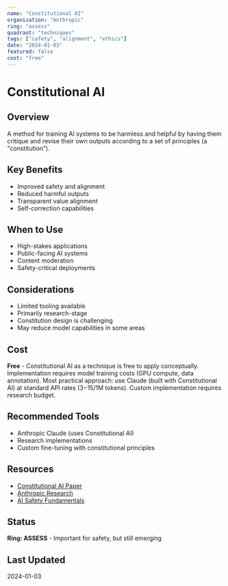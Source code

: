 ```yaml
---
name: "Constitutional AI"
organization: "Anthropic"
ring: "assess"
quadrant: "techniques"
tags: ["safety", "alignment", "ethics"]
date: "2024-01-03"
featured: false
cost: "free"
---
```


# Constitutional AI

## Overview
A method for training AI systems to be harmless and helpful by having them critique and revise their own outputs according to a set of principles (a "constitution").

## Key Benefits
- Improved safety and alignment
- Reduced harmful outputs
- Transparent value alignment
- Self-correction capabilities

## When to Use
- High-stakes applications
- Public-facing AI systems
- Content moderation
- Safety-critical deployments

## Considerations
- Limited tooling available
- Primarily research-stage
- Constitution design is challenging
- May reduce model capabilities in some areas

## Cost
**Free** - Constitutional AI as a technique is free to apply conceptually. Implementation requires model training costs (GPU compute, data annotation). Most practical approach: use Claude (built with Constitutional AI) at standard API rates ($3-$15/1M tokens). Custom implementation requires research budget.

## Recommended Tools
- Anthropic Claude (uses Constitutional AI)
- Research implementations
- Custom fine-tuning with constitutional principles

## Resources
- [Constitutional AI Paper](https://arxiv.org/abs/2212.08073)
- [Anthropic Research](https://www.anthropic.com/index/constitutional-ai-harmlessness-from-ai-feedback)
- [AI Safety Fundamentals](https://aisafetyfundamentals.com/)

## Status
**Ring: ASSESS** - Important for safety, but still emerging

## Last Updated
2024-01-03
